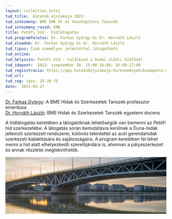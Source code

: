 ```yaml
---
layout: collection_kutej
tud_title:  Kutatók éjszakája 2023
tud_intezmeny: BME ÉMK Út és Vasútépítési Tanszék
tud_intezmeny_rovid: EMK
title: Petőfi híd - hídlátogatás
tud_programfelelos: Dr. Farkas György és Dr. Horváth László
tud_eloadok: Dr. Farkas György és Dr. Horváth László
tud_tipus: Csak személyes jelenléttel látogatható
tud_online: 
tud_helyszin: Petőfi híd - találkozó a budai oldali hídfőnél
tud_idopont:  2023. szeptember 30. 15:00-16:00; 16:00-17:00
tud_regisztracio: https://app.kutatokejszakaja.hu/esemenyek/budapesti-muszaki-es-gazdasagtudomanyi-egyetem/petofi-hid-hidlatogatas
tud_url: 
tud_reg: igen, 25-30 fő
date:  2023-03-27
---
```


[Dr. Farkas György](https://hsz.bme.hu/farkas-gyorgy): A BME Hidak és Szerkezetek Tanszék professzor emeritusa  
[Dr. Horváth László](https://hsz.bme.hu/horvath-laszlo): BME Hidak és Szerkezetek Tanszék egyetemi docens

A hídlátogatás keretében a látogatóknak lehetőségük van bemenni az Petőfi híd szerkezetébe. A látogatás során bemutatásra kerülnek a Duna-hidak jellemző szerkezeti rendszerei, különös tekintettel az acél gerendahidak szerkezeti kialakítására és sajátosságaira. A program keretében fel lehet menni a híd alatt elhelyezkedő szerelőjárdára is, ahonnan a pályaszerkezet és annak részletei megtekinthetők.

![Petőfi híd - hídlátogatás](images/petofi-hid-hidlatogatas.jpg)
